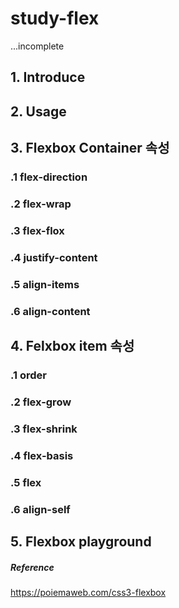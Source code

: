 # study-flex
...incomplete


## 1. Introduce  
## 2. Usage  
## 3. Flexbox Container 속성  
  ### .1 flex-direction  
  ### .2 flex-wrap  
  ### .3 flex-flox  
  ### .4 justify-content  
  ### .5 align-items  
  ### .6 align-content  
## 4. Felxbox item 속성  
  ### .1 order  
  ### .2 flex-grow  
  ### .3 flex-shrink  
  ### .4 flex-basis  
  ### .5 flex
  ### .6 align-self  
## 5. Flexbox playground

##### Reference  
https://poiemaweb.com/css3-flexbox
  
